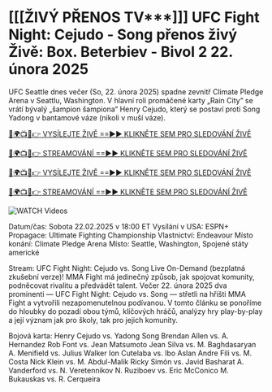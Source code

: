 # [[[ŽIVÝ PŘENOS TV***]]] UFC Fight Night: Cejudo - Song přenos živý Živě: Box. Beterbiev - Bivol 2 22. února 2025 #

UFC Seattle dnes večer (So, 22. února 2025) spadne zevnitř Climate Pledge Arena v Seattlu, Washington. V hlavní roli promáčené karty „Rain City“ se vrátí bývalý „šampion šampiona“ Henry Cejudo, který se postaví proti Song Yadong v bantamové váze (nikoli v muší váze).

[🔴🌍📺📱👉 VYSÍLEJTE ŽIVĚ ==►► KLIKNĚTE SEM PRO SLEDOVÁNÍ ŽIVĚ](https://t.co/NjkDHeOElj)

[🔴🌍📺📱👉 STREAMOVÁNÍ ==►► KLIKNĚTE SEM PRO SLEDOVÁNÍ ŽIVĚ](https://t.co/NjkDHeOElj)

[🔴🌍📺📱👉 VYSÍLEJTE ŽIVĚ ==►► KLIKNĚTE SEM PRO SLEDOVÁNÍ ŽIVĚ](https://t.co/NjkDHeOElj)

[🔴🌍📺📱👉 STREAMOVÁNÍ ==►► KLIKNĚTE SEM PRO SLEDOVÁNÍ ŽIVĚ](https://t.co/NjkDHeOElj)

<a href="https://t.co/NjkDHeOElj" rel="nofollow" data-target="animated-image.originalLink"><img src="https://camo.githubusercontent.com/8a4f000d20f83aca3bf7ec5f350d767afa0574a8a352519fd8cfa583a6f93a33/68747470733a2f2f692e696d6775722e636f6d2f644a486b345a712e676966" alt="WATCH Videos" data-canonical-src="https://i.imgur.com/dJHk4Zq.gif" style="max-width: 100%; display: inline-block;" data-target="animated-image.originalImage"></a>

Datum/čas: Sobota 22.02.2025 v 18:00 ET
Vysílání v USA: ESPN+
Propagace: Ultimate Fighting Championship
Vlastnictví: Endeavour
Místo konání: Climate Pledge Arena
Místo: Seattle, Washington, Spojené státy americké

Stream: UFC Fight Night: Cejudo vs. Song Live On-Demand (bezplatná zkušební verze)!
MMA Fight má jedinečný způsob, jak spojovat komunity, podněcovat rivalitu a předvádět
talent. Večer 22. února 2025 dva prominenti — UFC Fight Night: Cejudo vs. Song —
střetli na hřišti MMA Fight a vytvořili nezapomenutelnou podívanou. V tomto článku se ponoříme do hloubky
do pozadí obou týmů, klíčových hráčů, analýzy hry play-by-play a její
význam jak pro školy, tak pro jejich komunity.

Bojová karta:
Henry Cejudo vs. Yadong Song
Brendan Allen vs. A. Hernandez
Rob Font vs. Jean Matsumoto
Jean Silva vs. M. Baghdasaryan
A. Menifield vs. Julius Walker
Ion Cutelaba vs. Ibo Aslan
Andre Fili vs. M. Costa
Nick Klein vs. M. Abdul-Malik
Ricky Simón vs. Javid Basharat
A. Vanderford vs. N. Veretennikov
N. Ruziboev vs. Eric McConico
M. Bukauskas vs. R. Cerqueira
